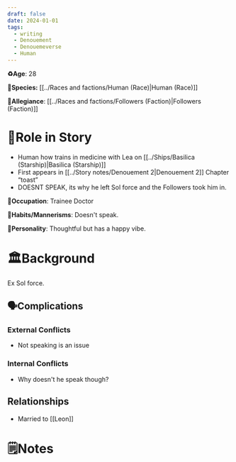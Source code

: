 ```yaml
---
draft: false
date: 2024-01-01
tags:
  - writing
  - Denouement
  - Denouemeverse
  - Human
---
```

 
 **♻️Age**: 28

👾**Species:** [[../Races and factions/Human (Race)|Human (Race)]]

🏅**Allegiance**: [[../Races and factions/Followers (Faction)|Followers (Faction)]]

# 🎲Role in Story

- Human how trains in medicine with Lea on [[../Ships/Basilica (Starship)|Basilica (Starship)]]
- First appears in [[../Story notes/Denouement 2|Denouement 2]] Chapter “toast”
- DOESNT SPEAK, its why he left Sol force and the Followers took him in.

**💼Occupation**: Trainee Doctor 

**🎺Habits/Mannerisms**: Doesn't speak.

**🧨Personality**: Thoughtful but has a happy vibe.

# 🏛️Background

Ex Sol force.

## 🗣️Complications

### **External Conflicts**

- Not speaking is an issue

### **Internal Conflicts**

- Why doesn't he speak though?

## Relationships

- Married to [[Leon]]

# 🗒️Notes